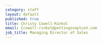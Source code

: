 ```yaml
---
category: staff
layout: default
published: true
title: Christy Cowell-Rinkol
email: Ccowell-rinkol@pettingzooplush.com
job_title: Managing Director of Sales
---
```

